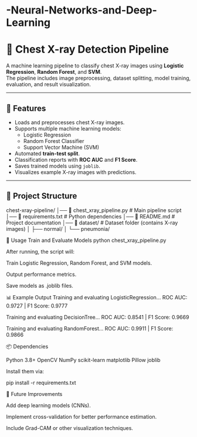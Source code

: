# -Neural-Networks-and-Deep-Learning

# 🩻 Chest X-ray Detection Pipeline

A machine learning pipeline to classify chest X-ray images using **Logistic Regression**, **Random Forest**, and **SVM**.  
The pipeline includes image preprocessing, dataset splitting, model training, evaluation, and result visualization.

---

## 📌 Features
- Loads and preprocesses chest X-ray images.
- Supports multiple machine learning models:
  - Logistic Regression
  - Random Forest Classifier
  - Support Vector Machine (SVM)
- Automated **train-test split**.
- Classification reports with **ROC AUC** and **F1 Score**.
- Saves trained models using `joblib`.
- Visualizes example X-ray images with predictions.

---

## 📂 Project Structure
chest-xray-pipeline/
│── 📄 chest_xray_pipeline.py # Main pipeline script
│── 📄 requirements.txt # Python dependencies
│── 📄 README.md # Project documentation
│── 📂 dataset/ # Dataset folder (contains X-ray images)
│ ├── normal/
│ └── pneumonia/

🚀 Usage
Train and Evaluate Models
python chest_xray_pipeline.py


After running, the script will:

Train Logistic Regression, Random Forest, and SVM models.

Output performance metrics.

Save models as .joblib files.

📊 Example Output
Training and evaluating LogisticRegression...
ROC AUC: 0.9727 | F1 Score: 0.9777

Training and evaluating DecisionTree...
ROC AUC: 0.8541 | F1 Score: 0.9669

Training and evaluating RandomForest...
ROC AUC: 0.9911 | F1 Score: 0.9866

📦 Dependencies

Python 3.8+
OpenCV
NumPy
scikit-learn
matplotlib
Pillow
joblib

Install them via:

pip install -r requirements.txt

🧠 Future Improvements

Add deep learning models (CNNs).

Implement cross-validation for better performance estimation.

Include Grad-CAM or other visualization techniques.
